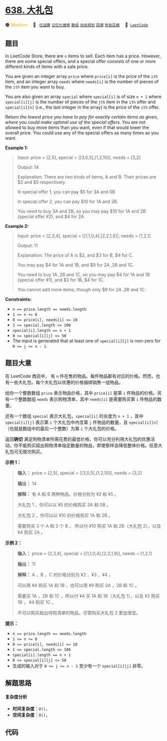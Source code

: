 # [638. 大礼包](https://leetcode.com/problems/shopping-offers)

🟠 <font color=#ffb800>Medium</font>&emsp; 🔖&ensp; [`位运算`](/leetcode/outline/tag/bit-manipulation.md) [`记忆化搜索`](/leetcode/outline/tag/memoization.md) [`数组`](/leetcode/outline/tag/array.md) [`动态规划`](/leetcode/outline/tag/dynamic-programming.md) [`回溯`](/leetcode/outline/tag/backtracking.md) [`状态压缩`](/leetcode/outline/tag/bitmask.md)&emsp; 🔗&ensp;[`LeetCode`](https://leetcode.com/problems/shopping-offers)

## 题目

In LeetCode Store, there are `n` items to sell. Each item has a price.
However, there are some special offers, and a special offer consists of one or
more different kinds of items with a sale price.

You are given an integer array `price` where `price[i]` is the price of the
`ith` item, and an integer array `needs` where `needs[i]` is the number of
pieces of the `ith` item you want to buy.

You are also given an array `special` where `special[i]` is of size `n + 1`
where `special[i][j]` is the number of pieces of the `jth` item in the `ith`
offer and `special[i][n]` (i.e., the last integer in the array) is the price
of the `ith` offer.

Return _the lowest price you have to pay for exactly certain items as given,
where you could make optimal use of the special offers_. You are not allowed
to buy more items than you want, even if that would lower the overall price.
You could use any of the special offers as many times as you want.



**Example 1:**

> Input: price = [2,5], special = [[3,0,5],[1,2,10]], needs = [3,2]
> 
> Output: 14
> 
> Explanation: There are two kinds of items, A and B. Their prices are $2 and $5 respectively. 
> 
> In special offer 1, you can pay $5 for 3A and 0B
> 
> In special offer 2, you can pay $10 for 1A and 2B. 
> 
> You need to buy 3A and 2B, so you may pay $10 for 1A and 2B (special offer #2), and $4 for 2A.

**Example 2:**

> Input: price = [2,3,4], special = [[1,1,0,4],[2,2,1,9]], needs = [1,2,1]
> 
> Output: 11
> 
> Explanation: The price of A is $2, and $3 for B, $4 for C. 
> 
> You may pay $4 for 1A and 1B, and $9 for 2A ,2B and 1C. 
> 
> You need to buy 1A ,2B and 1C, so you may pay $4 for 1A and 1B (special offer #1), and $3 for 1B, $4 for 1C. 
> 
> You cannot add more items, though only $9 for 2A ,2B and 1C.

**Constraints:**

  * `n == price.length == needs.length`
  * `1 <= n <= 6`
  * `0 <= price[i], needs[i] <= 10`
  * `1 <= special.length <= 100`
  * `special[i].length == n + 1`
  * `0 <= special[i][j] <= 50`
  * The input is generated that at least one of `special[i][j]` is non-zero for `0 <= j <= n - 1`.


## 题目大意

在 LeetCode 商店中， 有 `n` 件在售的物品。每件物品都有对应的价格。然而，也有一些大礼包，每个大礼包以优惠的价格捆绑销售一组物品。

给你一个整数数组 `price` 表示物品价格，其中 `price[i]` 是第 `i` 件物品的价格。另有一个整数数组 `needs` 表示购物清单，其中
`needs[i]` 是需要购买第 `i` 件物品的数量。

还有一个数组 `special` 表示大礼包，`special[i]` 的长度为 `n + 1` ，其中 `special[i][j]` 表示第 `i`
个大礼包中内含第 `j` 件物品的数量，且 `special[i][n]` （也就是数组中的最后一个整数）为第 `i` 个大礼包的价格。

返回**确切**
满足购物清单所需花费的最低价格，你可以充分利用大礼包的优惠活动。你不能购买超出购物清单指定数量的物品，即使那样会降低整体价格。任意大礼包可无限次购买。



**示例 1：**

> 
> 
> 
> 
> 
> **输入：** price = [2,5], special = [[3,0,5],[1,2,10]], needs = [3,2]
> 
> **输出：** 14
> 
> **解释：** 有 A 和 B 两种物品，价格分别为 ¥2 和 ¥5 。 
> 
> 大礼包 1 ，你可以以 ¥5 的价格购买 3A 和 0B 。 
> 
> 大礼包 2 ，你可以以 ¥10 的价格购买 1A 和 2B 。 
> 
> 需要购买 3 个 A 和 2 个 B ， 所以付 ¥10 购买 1A 和 2B（大礼包 2），以及 ¥4 购买 2A 。

**示例 2：**

> 
> 
> 
> 
> 
> **输入：** price = [2,3,4], special = [[1,1,0,4],[2,2,1,9]], needs = [1,2,1]
> 
> **输出：** 11
> 
> **解释：** A ，B ，C 的价格分别为 ¥2 ，¥3 ，¥4 。
> 
> 可以用 ¥4 购买 1A 和 1B ，也可以用 ¥9 购买 2A ，2B 和 1C 。 
> 
> 需要买 1A ，2B 和 1C ，所以付 ¥4 买 1A 和 1B（大礼包 1），以及 ¥3 购买 1B ， ¥4 购买 1C 。 
> 
> 不可以购买超出待购清单的物品，尽管购买大礼包 2 更加便宜。



**提示：**

  * `n == price.length == needs.length`
  * `1 <= n <= 6`
  * `0 <= price[i], needs[i] <= 10`
  * `1 <= special.length <= 100`
  * `special[i].length == n + 1`
  * `0 <= special[i][j] <= 50`
  * 生成的输入对于 `0 <= j <= n - 1` 至少有一个 `special[i][j]` 非零。


## 解题思路

#### 复杂度分析

- **时间复杂度**：`O()`，
- **空间复杂度**：`O()`，

## 代码

```javascript

```